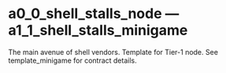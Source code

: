 
# a0_0_shell_stalls_node — a1_1_shell_stalls_minigame

The main avenue of shell vendors. Template for Tier-1 node. See template_minigame for contract details.
